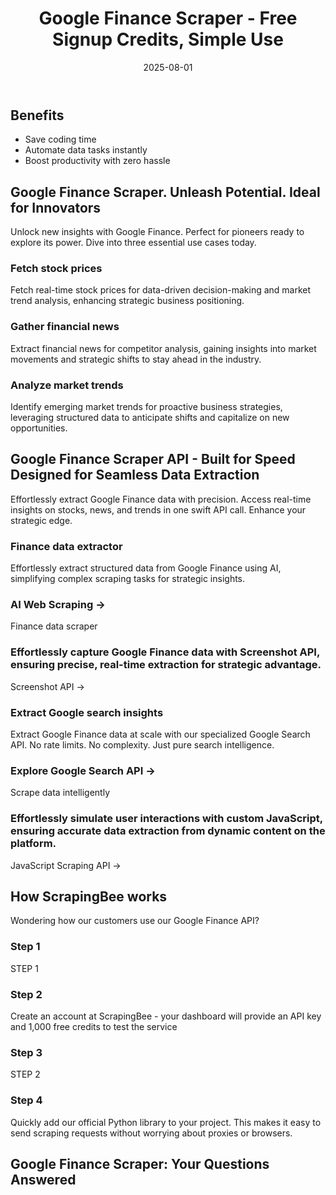 ﻿---
title: "Google Finance Scraper - Free Signup Credits, Simple Use"
description: "Effortlessly extract Google Finance data with our scraper. Access real-time financial information and automate data collection with a single API call."
scraper_name: "Google finance scraper"
date: 2025-08-01
draft: false
layout: scraper
url: "/scrapers/google-finance-scraper/"
aliases: ["/google-finance-scraper/"]
variables:
  use_case_3_description: "Identify emerging market trends for proactive business strategies, leveraging structured data to anticipate shifts and capitalize on new opportunities."
  doc_link_2: "JS rendering"
  dev_feature_1_description: "Take a look at our documentation and get started in minutes!"
  dev_experience_intro: "Google Finance."
  tool_6: "Google News API"
  dev_feature_4_description: "Google Finance data"
  dev_experience_heading: "Top-rated support & documentation"
  meta_title: "Google Finance Scraper - Free Signup Credits, Simple Use"
  tool_4: "Walmart API"
  tutorials_heading: "Google Finance"
  tool_1: "Amazon API"
  hero_section_heading: "Google Finance Scraper API"
  pricing_heading: "Transparent Google Finance scraper API pricing."
  use_case_intro: "Unlock new insights with Google Finance. Perfect for pioneers ready to explore its power. Dive into three essential use cases today."
  dev_feature_3_heading: "Knowledge base"
  feature_3_description: "Screenshot API ->"
  docs_intro: "Check out our documentation to find out more about how to ustilise our API for your scraping needs."
  use_case_2_description: "Extract financial news for competitor analysis, gaining insights into market movements and strategic shifts to stay ahead in the industry."
  feature_5_description: "Scrape data intelligently"
  feature_2_heading: "AI Web Scraping ->"
  features_intro: "Effortlessly extract Google Finance data with precision. Access real-time insights on stocks, news, and trends in one swift API call. Enhance your strategic edge."
  use_case_heading: "Google Finance Scraper. Unleash Potential. Ideal for Innovators"
  tools_heading: "Enhance Your Scraping Arsenal"
  doc_link_3: "Stealth proxy"
  feature_6_description: "JavaScript Scraping API ->"
  feature_4_description: "Extract Google Finance data at scale with our specialized Google Search API. No rate limits. No complexity. Just pure search intelligence."
  use_case_2_heading: "Gather financial news"
  benefit_3: "Boost productivity with zero hassle"
  use_case_3_heading: "Analyze market trends"
  dev_feature_1_heading: "Fantastic documentation"
  dev_feature_4_heading: "Exceptional support"
  tool_5: "Costco API"
  data_coverage_intro: "Effortlessly extract unique financial metrics and historical data with precision. Unlock insights and streamline your workflow."
  doc_link_1: "AI data extraction"
  features_heading: "Google Finance Scraper API - Built for Speed Designed for Seamless Data Extraction"
  coverage_1_heading: "Effortless Setup, Detailed Guidance"
  feature_2_description: "Finance data scraper"
  step_1: "STEP 1"
  hero_section_intro: "Extract Google Finance data effortlessly with our API. Access real-time stock prices, financial news, and market trends. Streamline your workflow and make informed decisions with precise data at your fingertips. Start optimizing your financial insights today."
  use_case_1_description: "Fetch real-time stock prices for data-driven decision-making and market trend analysis, enhancing strategic business positioning."
  data_coverage_heading: "Google Finance Scraper: Unmatched Precision and Power"
  feature_5_heading: "Explore Google Search API ->"
  feature_1_heading: "Finance data extractor"
  benefit_1: "Save coding time"
  doc_link_4: "Screenshots"
  client_logo_heading: "You're in great company"
  feature_1_description: "Effortlessly extract structured data from Google Finance using AI, simplifying complex scraping tasks for strategic insights."
  dev_feature_3_description: "Our extensive knowledge base covers the most frequest use cases with code smples."
  benefit_2: "Automate data tasks instantly"
  faq_heading: "Google Finance Scraper: Your Questions Answered"
  how_it_works_heading: "How ScrapingBee works"
  use_case_1_heading: "Fetch stock prices"
  coverage_2_heading: "Documentation"
  step_4: "Quickly add our official Python library to your project. This makes it easy to send scraping requests without worrying about proxies or browsers."
  docs_heading: "Unlock web scraping potential"
  step_3: "STEP 2"
  tool_2: "Google Shopping API"
  dev_feature_2_description: "Whatever the programming language you enjoy, we have written code examples in Java, Python, Go, PHP, Curl and JavaScript."
  how_it_works_intro: "Wondering how our customers use our Google Finance API?"
  meta_description: "Effortlessly extract Google Finance data with our scraper. Access real-time financial information and automate data collection with a single API call."
  pricing_intro: "Cancel anytime, no questions asked!"
  tool_3: "Google Jobs API"
  step_2: "Create an account at ScrapingBee - your dashboard will provide an API key and 1,000 free credits to test the service"
  dev_feature_2_heading: "Code samples"
  coverage_1_description: "Seamlessly integrate with user-friendly tools and crystal-clear guides. Simplify processes, empowering developers to innovate and drive business success effortlessly."
  coverage_2_description: "Unleash ScrapingBee's API Power"
  feature_3_heading: "Effortlessly capture Google Finance data with Screenshot API, ensuring precise, real-time extraction for strategic advantage."
  feature_6_heading: "Effortlessly simulate user interactions with custom JavaScript, ensuring accurate data extraction from dynamic content on the platform."
  feature_4_heading: "Extract Google search insights"
  stats_heading: "ScrapingBee in numbers"
---


# 


## Benefits

- Save coding time
- Automate data tasks instantly
- Boost productivity with zero hassle

## Google Finance Scraper. Unleash Potential. Ideal for Innovators

Unlock new insights with Google Finance. Perfect for pioneers ready to explore its power. Dive into three essential use cases today.

### Fetch stock prices

Fetch real-time stock prices for data-driven decision-making and market trend analysis, enhancing strategic business positioning.

### Gather financial news

Extract financial news for competitor analysis, gaining insights into market movements and strategic shifts to stay ahead in the industry.

### Analyze market trends

Identify emerging market trends for proactive business strategies, leveraging structured data to anticipate shifts and capitalize on new opportunities.

## Google Finance Scraper API - Built for Speed Designed for Seamless Data Extraction

Effortlessly extract Google Finance data with precision. Access real-time insights on stocks, news, and trends in one swift API call. Enhance your strategic edge.

### Finance data extractor

Effortlessly extract structured data from Google Finance using AI, simplifying complex scraping tasks for strategic insights.

### AI Web Scraping ->

Finance data scraper

### Effortlessly capture Google Finance data with Screenshot API, ensuring precise, real-time extraction for strategic advantage.

Screenshot API ->

### Extract Google search insights

Extract Google Finance data at scale with our specialized Google Search API. No rate limits. No complexity. Just pure search intelligence.

### Explore Google Search API ->

Scrape data intelligently

### Effortlessly simulate user interactions with custom JavaScript, ensuring accurate data extraction from dynamic content on the platform.

JavaScript Scraping API ->

## How ScrapingBee works

Wondering how our customers use our Google Finance API?

### Step 1

STEP 1

### Step 2

Create an account at ScrapingBee - your dashboard will provide an API key and 1,000 free credits to test the service

### Step 3

STEP 2

### Step 4

Quickly add our official Python library to your project. This makes it easy to send scraping requests without worrying about proxies or browsers.

## Google Finance Scraper: Your Questions Answered


